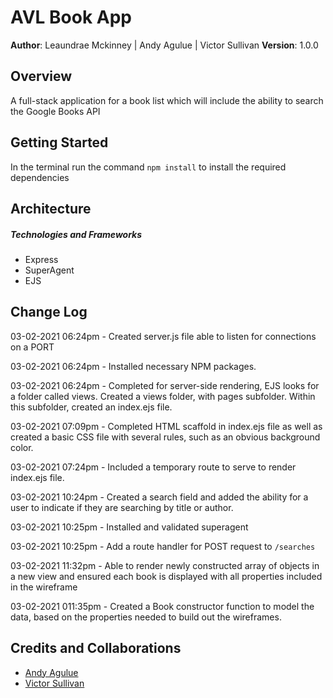 # AVL Book App

**Author**: Leaundrae Mckinney | Andy Agulue | Victor Sullivan
**Version**: 1.0.0 

## Overview
A full-stack application for a book list which will include the ability to search the Google Books API

## Getting Started
In the terminal run the command `npm install` to install the required dependencies

## Architecture

##### Technologies and Frameworks
- Express
- SuperAgent
- EJS

## Change Log
03-02-2021 06:24pm - Created server.js file able to listen for connections on a PORT

03-02-2021 06:24pm - Installed necessary NPM packages.

03-02-2021 06:24pm - Completed for server-side rendering, EJS looks for a folder    called views. Created a views folder, with pages subfolder. Within this subfolder, created an index.ejs file.

03-02-2021 07:09pm - Completed HTML scaffold in index.ejs file as well as created a basic CSS file with several rules, such as an obvious background color. 

03-02-2021 07:24pm - Included a temporary route to serve to render index.ejs file.

03-02-2021 10:24pm - Created a search field and added the ability for a user to indicate if they are searching by title or author.

03-02-2021 10:25pm - Installed and validated superagent 

03-02-2021 10:25pm - Add a route handler for POST request to `/searches`

03-02-2021 11:32pm - Able to render newly constructed array of objects in a new view and ensured each book is displayed with all properties included in the wireframe

03-02-2021 011:35pm - Created a Book constructor function to model the data, based on the properties needed to build out the wireframes. 


## Credits and Collaborations
 
 - [Andy Agulue](https://github.com/AndyAgulue)
 - [Victor Sullivan](https://github.com/VictorSully79)

